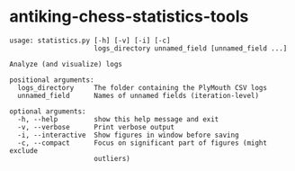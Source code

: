 # antiking-chess-statistics-tools

    usage: statistics.py [-h] [-v] [-i] [-c]
                         logs_directory unnamed_field [unnamed_field ...]

    Analyze (and visualize) logs

    positional arguments:
      logs_directory     The folder containing the PlyMouth CSV logs
      unnamed_field      Names of unnamed fields (iteration-level)

    optional arguments:
      -h, --help         show this help message and exit
      -v, --verbose      Print verbose output
      -i, --interactive  Show figures in window before saving
      -c, --compact      Focus on significant part of figures (might exclude
                         outliers)

